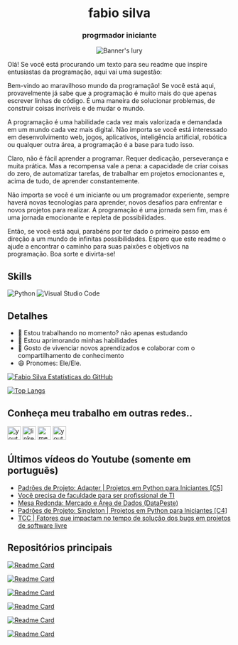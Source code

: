 <h1 align="center">fabio silva</h1>
<h3 align="center">progrmador iniciante</h3>

<p align="center">
  <img src="https://github.com/FabioSilva11/FabioSilva11/blob/main/images/BannerGitHub.jpg" alt="Banner's Iury"/>
</p>


Olá! Se você está procurando um texto para seu readme que inspire entusiastas da programação, aqui vai uma sugestão:

Bem-vindo ao maravilhoso mundo da programação! Se você está aqui, provavelmente já sabe que a programação é muito mais do que apenas escrever linhas de código. É uma maneira de solucionar problemas, de construir coisas incríveis e de mudar o mundo.

A programação é uma habilidade cada vez mais valorizada e demandada em um mundo cada vez mais digital. Não importa se você está interessado em desenvolvimento web, jogos, aplicativos, inteligência artificial, robótica ou qualquer outra área, a programação é a base para tudo isso.

Claro, não é fácil aprender a programar. Requer dedicação, perseverança e muita prática. Mas a recompensa vale a pena: a capacidade de criar coisas do zero, de automatizar tarefas, de trabalhar em projetos emocionantes e, acima de tudo, de aprender constantemente.

Não importa se você é um iniciante ou um programador experiente, sempre haverá novas tecnologias para aprender, novos desafios para enfrentar e novos projetos para realizar. A programação é uma jornada sem fim, mas é uma jornada emocionante e repleta de possibilidades.

Então, se você está aqui, parabéns por ter dado o primeiro passo em direção a um mundo de infinitas possibilidades. Espero que este readme o ajude a encontrar o caminho para suas paixões e objetivos na programação. Boa sorte e divirta-se!

## Skills
![Python](https://img.shields.io/badge/Python-3776AB?style=for-the-badge&logo=python&logoColor=white)
![Visual Studio Code](https://img.shields.io/badge/Visual_Studio-5C2D91?style=for-the-badge&logo=visual%20studio&logoColor=white)


## Detalhes
 - 🔭 Estou trabalhando no momento? não apenas estudando
 - 🌱 Estou aprimorando minhas habilidades
 - 🤗 Gosto de vivenciar novos aprendizados e colaborar com o compartilhamento de conhecimento
 - 😄 Pronomes: Ele/Ele.
 
 
 
[![Fabio Silva Estatísticas do GitHub](https://github-readme-stats.vercel.app/api?username=fabiosilva11&show_icons=true&theme=radical)](https://github.com/anuraghazra/github-readme-stats)

[![Top Langs](https://github-readme-stats.vercel.app/api/top-langs/?username=iuryrosal&layout=compact&theme=radical)](https://github.com/anuraghazra/github-readme-stats)


## Conheça meu trabalho em outras redes..
[<img src='https://img.shields.io/badge/YouTube-FF0000?style=for-the-badge&logo=youtube&logoColor=white' alt='youtube' height='30'>](https://www.youtube.com/c/ResumodoSucesso)
[<img src='https://img.shields.io/badge/LinkedIn-0077B5?style=for-the-badge&logo=linkedin&logoColor=white' alt='linkedin' height='30'>](https://www.linkedin.com/in/iuryrosal/)
[<img src='https://img.shields.io/badge/Medium-12100E?style=for-the-badge&logo=medium&logoColor=white' alt='medium' height='30'>](https://medium.com/@iuryrosal)
[<img src='https://img.shields.io/badge/dev.to-0A0A0A?style=for-the-badge&logo=dev.to&logoColor=white' alt='youtube' height='30'>](https://dev.to/iuryrosal)

## Últimos vídeos do Youtube (somente em português)
<!-- BLOG-POST-LIST:START -->
- [Padrões de Projeto: Adapter | Projetos em Python para Iniciantes [C5]](https://www.youtube.com/watch?v=ZCrwGHMe28c)
- [Você precisa de faculdade para ser profissional de TI](https://www.youtube.com/watch?v=EvkGzXw5kkM)
- [Mesa Redonda: Mercado e Área de Dados &lpar;DataPeste&rpar;](https://www.youtube.com/watch?v=4hmVh1X7QZg)
- [Padrões de Projeto: Singleton | Projetos em Python para Iniciantes [C4]](https://www.youtube.com/watch?v=TPxlrJQAF7w)
- [TCC | Fatores que impactam no tempo de solução dos bugs em projetos de software livre](https://www.youtube.com/watch?v=-pCtmTWF5Ek)
<!-- BLOG-POST-LIST:END -->

## Repositórios principais

[![Readme Card](https://github-readme-stats.vercel.app/api/pin/?username=iuryrosal&repo=automated-ingestion-data&theme=radical)](https://github.com/FabioSilva11/COLORON-GAME)

[![Readme Card](https://github-readme-stats.vercel.app/api/pin/?username=iuryrosal&repo=projetos-python&theme=radical)](https://github.com/iuryrosal/projetos-python)

[![Readme Card](https://github-readme-stats.vercel.app/api/pin/?username=iuryrosal&repo=data-science&theme=radical)](https://github.com/iuryrosal/data-science)

[![Readme Card](https://github-readme-stats.vercel.app/api/pin/?username=iuryrosal&repo=machine-learning&theme=radical)](https://github.com/iuryrosal/machine-learning)

[![Readme Card](https://github-readme-stats.vercel.app/api/pin/?username=iuryrosal&repo=software-enginerring&theme=radical)](https://github.com/iuryrosal/software-enginerring)

[![Readme Card](https://github-readme-stats.vercel.app/api/pin/?username=iuryrosal&repo=analise-dados-telegram-bot&theme=radical)](https://github.com/iuryrosal/analise-dados-telegram-bot)
